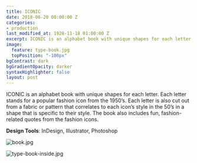 ```yaml
---
title: ICONIC
date: 2018-06-20 00:00:00 Z
categories:
- production
last_modified_at: 1928-11-18 01:00:00 Z
excerpt: ICONIC is an alphabet book with unique shapes for each letter...
image:
  feature: type-book.jpg
  topPosition: "-100px"
bgContrast: dark
bgGradientOpacity: darker
syntaxHighlighter: false
layout: post
---
```


ICONIC is an alphabet book with unique shapes for each letter. Each letter stands for a popular fashion icon from the 1950’s. Each letter is also cut out from a fabric or pattern that correlates to each icon’s style in the 50’s in a shape that is specific to their style. The book also includes fun, fashion-related quotes from the fashion icons.

**Design Tools**: InDesign, Illustrator, Photoshop

![book.jpg](/uploads/book.jpg)

![type-book-inside.jpg](/uploads/type-book-inside.jpg)